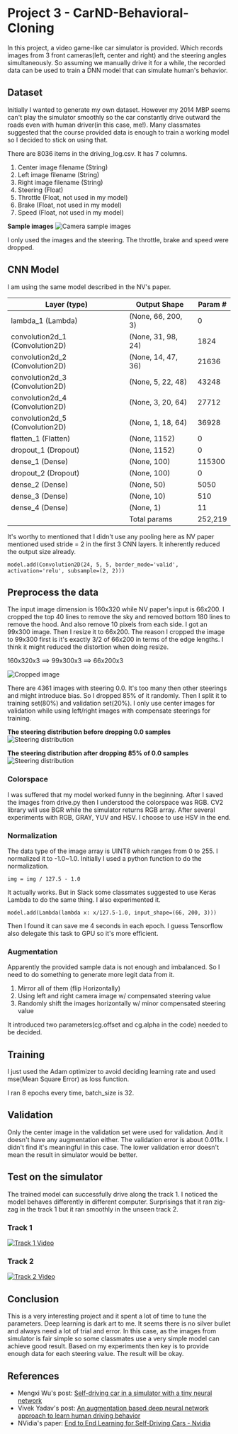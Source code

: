 
# Project 3 - CarND-Behavioral-Cloning

In this project, a video game-like car simulator is provided. Which records images from 3 front cameras(left, center and right) and the steering angles simultaneously. So assuming we manually drive it for a while, the recorded data can be used to train a DNN model that can simulate human's behavior.

## Dataset

Initially I wanted to generate my own dataset. However my 2014 MBP seems can't play the simulator smoothly so the car constantly drive outward the roads even with human driver(in this case, me!). Many classmates suggested that the course provided data is enough to train a working model so I decided to stick on using that.

There are 8036 items in the driving_log.csv. It has 7 columns.
 1. Center image filename (String)
 2. Left image filename (String)
 3. Right image filename (String)
 4. Steering (Float)
 5. Throttle (Float, not used in my model)
 6. Brake (Float, not used in my model)
 7. Speed (Float, not used in my model)

**Sample images**
![Camera sample images](imgs/camera-sample.png)

I only used the images and the steering. The throttle, brake and speed were dropped.

## CNN Model

I am using the same model described in the NV's paper.

| Layer (type)                    | Output Shape         | Param #    |
|---------------------------------|----------------------|------------|
| lambda_1 (Lambda)               | (None, 66, 200, 3)   | 0          |
| convolution2d_1 (Convolution2D) | (None, 31, 98, 24)   | 1824       |
| convolution2d_2 (Convolution2D) | (None, 14, 47, 36)   | 21636      |
| convolution2d_3 (Convolution2D) | (None, 5, 22, 48)    | 43248      |
| convolution2d_4 (Convolution2D) | (None, 3, 20, 64)    | 27712      |
| convolution2d_5 (Convolution2D) | (None, 1, 18, 64)    | 36928      |
| flatten_1 (Flatten)             | (None, 1152)         | 0          |
| dropout_1 (Dropout)             | (None, 1152)         | 0          |
| dense_1 (Dense)                 | (None, 100)          | 115300     |
| dropout_2 (Dropout)             | (None, 100)          | 0          |
| dense_2 (Dense)                 | (None, 50)           | 5050       |
| dense_3 (Dense)                 | (None, 10)           | 510        |
| dense_4 (Dense)                 | (None, 1)            | 11         |
|                                 | Total params         | 252,219    |

It's worthy to mentioned that I didn't use any pooling here as NV paper mentioned used stride = 2 in the first 3 CNN layers. It inherently reduced the output size already.

```
model.add(Convolution2D(24, 5, 5, border_mode='valid', activation='relu', subsample=(2, 2)))
```


## Preprocess the data

The input image dimension is 160x320 while NV paper's input is 66x200. I cropped the top 40 lines to remove the sky and removed bottom 180 lines to remove the hood. And also remove 10 pixels from each side. I got an 99x300 image. Then I resize it to 66x200. The reason I cropped the image to 99x300 first is it's exactly 3/2 of 66x200 in terms of the edge lengths. I think it might reduced the distortion when doing resize.

160x320x3 ==> 99x300x3 ==> 66x200x3

![Cropped image](imgs/crop-image.png)

There are 4361 images with steering 0.0. It's too many then other steerings and might introduce bias. So I dropped 85% of it randomly. Then I split it to training set(80%) and validation set(20%). I only use center images for validation while using left/right images with compensate steerings for training.

**The steering distribution before dropping 0.0 samples**
![Steering distribution](imgs/steering-dist.png)

**The steering distribution after dropping 85% of 0.0 samples**
![Steering distribution](imgs/steering-dist-after.png)

### Colorspace

I was suffered that my model worked funny in the beginning. After I saved the images from drive.py then I understood the colorspace was RGB. CV2 library will use BGR while the simulator returns RGB array. After several experiments with RGB, GRAY, YUV and HSV. I choose to use HSV in the end.

### Normalization

The data type of the image array is UINT8 which ranges from 0 to 255. I normalized it to -1.0~1.0. Initially I used a python function to do the normalization.

```
img = img / 127.5 - 1.0
```

It actually works. But in Slack some classmates suggested to use Keras Lambda to do the same thing. I also experimented it.

```
model.add(Lambda(lambda x: x/127.5-1.0, input_shape=(66, 200, 3)))
```

Then I found it can save me 4 seconds in each epoch. I guess Tensorflow also delegate this task to GPU so it's more efficient.

### Augmentation

Apparently the provided sample data is not enough and imbalanced. So I need to do something to generate more legit data from it.

 1. Mirror all of them (flip Horizontally)
 2. Using left and right camera image w/ compensated steering value
 3. Randomly shift the images horizontally w/ minor compensated steering value

It introduced two parameters(cg.offset and cg.alpha in the code) needed to be decided.

## Training

I just used the Adam optimizer to avoid deciding learning rate and used mse(Mean Square Error) as loss function.

I ran 8 epochs every time, batch_size is 32.

## Validation

Only the center image in the validation set were used for validation. And it doesn't have any augmentation either. The validation error is about 0.011x. I didn't find it's meaningful in this case. The lower validation error doesn't mean the result in simulator would be better.

## Test on the simulator

The trained model can successfully drive along the track 1. I noticed the model behaves differently in different computer. Surprisings that it ran zig-zag in the track 1 but it ran smoothly in the unseen track 2.

### Track 1

[![Track 1 Video](https://img.youtube.com/vi/OgkBx8GD89s/0.jpg)](https://www.youtube.com/watch?v=OgkBx8GD89s)

### Track 2

[![Track 2 Video](https://img.youtube.com/vi/lSMnE0966Qs/0.jpg)](https://www.youtube.com/watch?v=lSMnE0966Qs)

## Conclusion

This is a very interesting project and it spent a lot of time to tune the parameters. Deep learning is dark art to me. It seems there is no silver bullet and always need a lot of trial and error. In this case, as the images from simulator is fair simple so some classmates use a very simple model can achieve good result. Based on my experiments then key is to provide enough data for each steering value. The result will be okay.

## References

 * Mengxi Wu's post: [Self-driving car in a simulator with a tiny neural network](https://medium.com/@xslittlegrass/self-driving-car-in-a-simulator-with-a-tiny-neural-network-13d33b871234#.d4x9utuie)
 * Vivek Yadav's post: [An augmentation based deep neural network approach to learn human driving behavior](https://chatbotslife.com/using-augmentation-to-mimic-human-driving-496b569760a9#.fqa6wv7we)
 * NVidia's paper: [End to End Learning for Self-Driving Cars - Nvidia](https://www.google.com.tw/url?sa=t&rct=j&q=&esrc=s&source=web&cd=2&cad=rja&uact=8&ved=0ahUKEwjp5KC01o_SAhXHVZQKHTPtCMcQFggpMAE&url=https%3A%2F%2Fimages.nvidia.com%2Fcontent%2Ftegra%2Fautomotive%2Fimages%2F2016%2Fsolutions%2Fpdf%2Fend-to-end-dl-using-px.pdf&usg=AFQjCNGgCrFq0dg2NHSt-N0gi9ult70wig&sig2=VgyvUTDg2KCUwYB9GGceXw)
